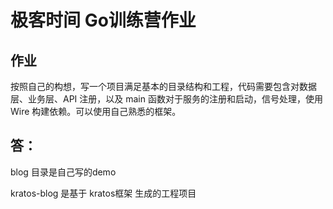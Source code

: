 # 极客时间 Go训练营作业

## 作业
按照自己的构想，写一个项目满足基本的目录结构和工程，代码需要包含对数据层、业务层、API 注册，以及 main 函数对于服务的注册和启动，信号处理，使用 Wire 构建依赖。可以使用自己熟悉的框架。

## 答：
 <p>blog 目录是自己写的demo</p>
 <p>kratos-blog 是基于 kratos框架 生成的工程项目</p>